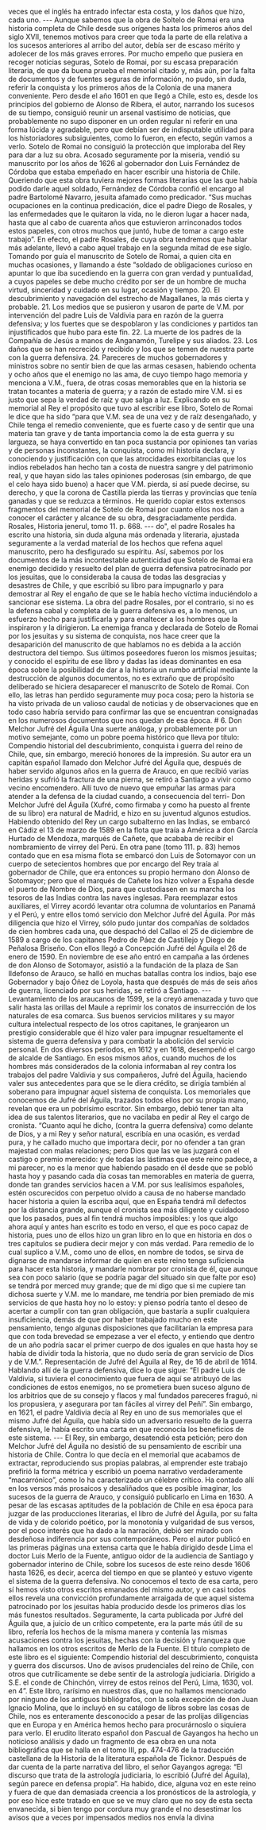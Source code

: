 veces que el inglés ha entrado infectar esta costa, y los daños que hizo, cada uno. --- Aunque sabemos que la obra de Soltelo de Romai era una historia completa de Chile desde sus orígenes hasta los primeros años del siglo XVII, tenemos motivos para creer que toda la parte de ella relativa a los sucesos anteriores al arribo del autor, debía ser de escaso mérito y adolecer de los más graves errores. Por mucho empeño que pusiera en recoger noticias seguras, Sotelo de Romai, por su escasa preparación literaria, de que da buena prueba el memorial citado y, más aún, por la falta de documentos y de fuentes seguras de información, no pudo, sin duda, referir la conquista y los primeros años de la Colonia de una manera conveniente. Pero desde el año 1601 en que llegó a Chile, esto es, desde los principios del gobierno de Alonso de Ribera, el autor, narrando los sucesos de su tiempo, consiguió reunir un arsenal vastísimo de noticias, que probablemente no supo disponer en un orden regular ni referir en una forma lúcida y agradable, pero que debían ser de indisputable utilidad para los historiadores subsiguientes, como lo fueron, en efecto, según vamos a verlo. Sotelo de Romai no consiguió la protección que imploraba del Rey para dar a luz su obra. Acosado seguramente por la miseria, vendió su manuscrito por los años de 1626 al gobernador don Luis Fernández de Córdoba que estaba empeñado en hacer escribir una historia de Chile. Queriendo que esta obra tuviera mejores formas literarias que las que había podido darle aquel soldado, Fernández de Córdoba confió el encargo al padre Bartolomé Navarro, jesuita afamado como predicador. “Sus muchas ocupaciones en la continua predicación, dice el padre Diego de Rosales, y las enfermedades que le quitaron la vida, no le dieron lugar a hacer nada, hasta que al cabo de cuarenta años que estuvieron arrinconados todos estos papeles, con otros muchos que juntó, hube de tomar a cargo este trabajo”. En efecto, el padre Rosales, de cuya obra tendremos que hablar más adelante, llevó a cabo aquel trabajo en la segunda mitad de ese siglo. Tomando por guía el manuscrito de Sotelo de Romai, a quien cita en muchas ocasiones, y llamando a éste “soldado de obligaciones curioso en apuntar lo que iba sucediendo en la guerra con gran verdad y puntualidad, a cuyos papeles se debe mucho crédito por ser de un hombre de mucha virtud, sinceridad y cuidado en su lugar, ocasión y tiempo. 20. El descubrimiento y navegación del estrecho de Magallanes, la más cierta y probable. 21. Los medios que se pusieron y usaron de parte de V.M. por intervención del padre Luis de Valdivia para en razón de la guerra defensiva; y los fuertes que se despoblaron y las condiciones y partidos tan injustificados que hubo para este fin. 22. La muerte de los padres de la Compañía de Jesús a manos de Anganamón, Turelipe y sus aliados. 23. Los daños que se han recrecido y recibido y los que se temen de nuestra parte con la guerra defensiva. 24. Pareceres de muchos gobernadores y ministros sobre no sentir bien de que las armas cesasen, habiendo ochenta y ocho años que el enemigo no las ama, de cuyo tiempo hago memoria y menciona a V.M., fuera, de otras cosas memorables que en la historia se tratan tocantes a materia de guerra; y a razón de estado mire V.M. si es justo que sepa la verdad de raíz y que salga a luz. Explicando en su memorial al Rey el propósito que tuvo al escribir ese libro, Sotelo de Romai le dice que ha sido “para que V.M. sea de una vez y de raíz desengañado, y Chile tenga el remedio conveniente, que es fuerte caso y de sentir que una materia tan grave y de tanta importancia como la de esta guerra y su largueza, se haya convertido en tan poca sustancia por opiniones tan varias y de personas inconstantes, la conquista, como mi historia declara, y conociendo y justificación con que las atrocidades exorbitancias que los indios rebelados han hecho tan a costa de nuestra sangre y del patrimonio real, y que hayan sido las tales opiniones poderosas (sin embargo, de que el celo haya sido bueno) a hacer que V.M. pierda, si así puede decirse, su derecho, y que la corona de Castilla pierda las tierras y provincias que tenía ganadas y que se reduzca a términos. He querido copiar estos extensos fragmentos del memorial de Sotelo de Romai por cuanto ellos nos dan a conocer el carácter y alcance de su obra, desgraciadamente perdida. Rosales, Historia jenerul, tomo 11. p. 668. --- do", el padre Rosales ha escrito una historia, sin duda alguna más ordenada y literaria, ajustada seguramente a la verdad material de los hechos que refena aquel manuscrito, pero ha desfigurado su espíritu. Así, sabemos por los documentos de la más incontestable autenticidad que Sotelo de Romai era enemigo decidido y resuelto del plan de guerra defensiva patrocinado por los jesuitas, que lo consideraba la causa de todas las desgracias y desastres de Chile, y que escribió su libro para impugnarlo y para demostrar al Rey el engaño de que se le había hecho víctima induciéndolo a sancionar ese sistema. La obra del padre Rosales, por el contrario, si no es la defensa cabal y completa de la guerra defensiva es, a lo menos, un esfuerzo hecho para justificarla y para enaltecer a los hombres que la inspiraron y la dirigieron. La enemiga franca y declarada de Sotelo de Romai por los jesuitas y su sistema de conquista, nos hace creer que la desaparición del manuscrito de que hablamos no es debida a la acción destructora del tiempo. Sus últimos poseedores fueron los mismos jesuitas; y conocido el espíritu de ese libro y dadas las ideas dominantes en esa época sobre la posibilidad de dar a la historia un rumbo artificial mediante la destrucción de algunos documentos, no es extraño que de propósito deliberado se hiciera desaparecer el manuscrito de Sotelo de Romai. Con ello, las letras han perdido seguramente muy poca cosa; pero la historia se ha visto privada de un valioso caudal de noticias y de observaciones que en todo caso habría servido para confirmar las que se encuentran consignadas en los numerosos documentos que nos quedan de esa época. # 6. Don Melchor Jufré del Águila Una suerte análoga, y probablemente por un motivo semejante, como un pobre poema histórico que lleva por título: Compendio historial del descubrimiento, conquista i guerra del reino de Chile, que, sin embargo, mereció honores de la impresión. Su autor era un capitán español llamado don Melchor Jufré del Águila que, después de haber servido algunos años en la guerra de Arauco, en que recibió varias heridas y sufrió la fractura de una pierna, se retiró a Santiago a vivir como vecino encomendero. Allí tuvo de nuevo que empuñar las armas para atender a la defensa de la ciudad cuando, a consecuencia del terri- Don Melchor Jufré del Águila (Xufré, como firmaba y como ha puesto al frente de su libro) era natural de Madrid, e hizo en su juventud algunos estudios. Habiendo obtenido del Rey un cargo subalterno en las Indias, se embarcó en Cádiz el 13 de marzo de 1589 en la flota que traía a América a don García Hurtado de Mendoza, marqués de Cañete, que acababa de recibir el nombramiento de virrey del Perú. En otra pane (tomo 111. p. 83) hemos contado que en esa misma flota se embarcó don Luis de Sotomayor con un cuerpo de setecientos hombres que por encargo del Rey traía al gobernador de Chile, que era entonces su propio hermano don Alonso de Sotomayor; pero que el marqués de Cañete los hizo volver a España desde el puerto de Nombre de Dios, para que custodiasen en su marcha los tesoros de las Indias contra las naves inglesas. Para reemplazar estos auxiliares, el Virrey acordó levantar otra columna de voluntarios en Panamá y el Perú, y entre ellos tomó servicio don Melchor Jufré del Águila. Por más diligencia que hizo el Virrey, sólo pudo juntar dos compañías de soldados de cien hombres cada una, que despachó del Callao el 25 de diciembre de 1589 a cargo de los capitanes Pedro de Páez de Castillejo y Diego de Peñalosa Briseño. Con ellos llegó a Concepción Jufré del Águila el 26 de enero de 1590. En noviembre de ese año entró en campaña a las órdenes de don Alonso de Sotomayor, asistió a la fundación de la plaza de San Ildefonso de Arauco, se halló en muchas batallas contra los indios, bajo ese Gobernador y bajo Óñez de Loyola, hasta que después de más de seis años de guerra, licenciado por sus heridas, se retiró a Santiago. --- Levantamiento de los araucanos de 1599, se la creyó amenazada y tuvo que salir hasta las orillas del Maule a reprimir los conatos de insurrección de los naturales de esa comarca. Sus buenos servicios militares y su mayor cultura intelectual respecto de los otros capitanes, le granjearon un prestigio considerable que él hizo valer para impugnar resueltamente el sistema de guerra defensiva y para combatir la abolición del servicio personal. En dos diversos períodos, en 1612 y en 1618, desempeñó el cargo de alcalde de Santiago. En esos mismos años, cuando muchos de los hombres más considerados de la colonia informaban al rey contra los trabajos del padre Valdivia y sus compañeros, Jufré del Águila, haciendo valer sus antecedentes para que se le diera crédito, se dirigía también al soberano para impugnar aquel sistema de conquista. Los memoriales que conocemos de Jufré del Águila, trazados todos ellos por su propia mano, revelan que era un pobrísimo escritor. Sin embargo, debió tener tan alta idea de sus talentos literarios, que no vacilaba en pedir al Rey el cargo de cronista. “Cuanto aquí he dicho, (contra la guerra defensiva) como delante de Dios, y a mi Rey y señor natural, escribía en una ocasión, es verdad pura, y he callado mucho que importara decir, por no ofender a tan gran majestad con malas relaciones; pero Dios que las ve las juzgará con el castigo o premio merecido: y de todas las lástimas que este reino padece, a mi parecer, no es la menor que habiendo pasado en él desde que se pobló hasta hoy y pasando cada día cosas tan memorables en materia de guerra, donde tan grandes servicios hacen a V.M. por sus lealísimos españoles, estén oscurecidos con perpetuo olvido a causa de no haberse mandado hacer historia a quien la escriba aquí, que en España tendrá mil defectos por la distancia grande, aunque el cronista sea más diligente y cuidadoso que los pasados, pues al fin tendrá muchos imposibles: y los que algo ahora aquí y antes han escrito es todo en verso, el que es poco capaz de historia, pues uno de ellos hizo un gran libro en lo que en historia en dos o tres capítulos se pudiera decir mejor y con más verdad. Para remedio de lo cual suplico a V.M., como uno de ellos, en nombre de todos, se sirva de dignarse de mandarse informar de quien en este reino tenga suficiencia para hacer esta historia, y mandarle nombrar por cronista de él, que aunque sea con poco salario (que se podría pagar del situado sin que falte por eso) se tendrá por merced muy grande; que de mí digo que si me cupiere tan dichosa suerte y V.M. me lo mandare, me tendría por bien premiado de mis servicios de que hasta hoy no lo estoy: y pienso podría tanto el deseo de acertar a cumplir con tan gran obligación, que bastaría a suplir cualquiera insuficiencia, demás de que por haber trabajado mucho en este pensamiento, tengo algunas disposiciones que facilitarían la empresa para que con toda brevedad se empezase a ver el efecto, y entiendo que dentro de un año podría sacar el primer cuerpo de dos iguales en que hasta hoy se había de dividir toda la historia, que no dudo sería de gran servicio de Dios y de V.M.”. Representación de Jufré del Águila al Rey, de 16 de abril de 1614. Hablando allí de la guerra defensiva, dice lo que sigue: “El padre Luis de Valdivia, si tuviera el conocimiento que fuera de aquí se atribuyó de las condiciones de estos enemigos, no se prometiera buen suceso alguno de los arbitrios que de su consejo y flacos y mal fundados pareceres fraguó, ni los propusiera, y asegurara por tan fáciles al virrey del Peñí”. Sin embargo, en 1621, el padre Valdivia decía al Rey en uno de sus memoriales que el mismo Jufré del Águila, que había sido un adversario resuelto de la guerra defensiva, le había escrito una carta en que reconocía los beneficios de este sistema. --- El Rey, sin embargo, desatendió esta petición; pero don Melchor Jufré del Águila no desistió de su pensamiento de escribir una historia de Chile. Contra lo que decía en el memorial que acabamos de extractar, reproduciendo sus propias palabras, al emprender este trabajo prefirió la forma métrica y escribió un poema narrativo verdaderamente “macarrónico”, como lo ha caracterizado un célebre crítico. Ha contado allí en los versos más prosaicos y desaliñados que es posible imaginar, los sucesos de la guerra de Arauco, y consiguió publicarlo en Lima en 1630. A pesar de las escasas aptitudes de la población de Chile en esa época para juzgar de las producciones literarias, el libro de Jufré del Águila, por su falta de vida y de colorido poético, por la monotonía y vulgaridad de sus versos, por el poco interés que ha dado a la narración, debió ser mirado con desdeñosa indiferencia por sus contemporáneos. Pero el autor publicó en las primeras páginas una extensa carta que le había dirigido desde Lima el doctor Luis Merlo de la Fuente, antiguo oidor de la audiencia de Santiago y gobernador interino de Chile, sobre los sucesos de este reino desde 1606 hasta 1626, es decir, acerca del tiempo en que se planteó y estuvo vigente el sistema de la guerra defensiva. No conocemos el texto de esa carta, pero sí hemos visto otros escritos emanados del mismo autor, y en casi todos ellos revela una convicción profundamente arraigada de que aquel sistema patrocinado por los jesuitas había producido desde los primeros días los más funestos resultados. Seguramente, la carta publicada por Jufré del Águila que, a juicio de un crítico competente, era la parte más útil de su libro, refería los hechos de la misma manera y contenía las mismas acusaciones contra los jesuitas, hechas con la decisión y franqueza que hallamos en los otros escritos de Merlo de la Fuente. El título completo de este libro es el siguiente: Compendio historial del descubrimiento, conquista y guerra dos discursos. Uno de avisos prudenciales del reino de Chile, con otros que cutrílicamente se debe sentir de la astrología judiciaria. Dirigido a S.E. el conde de Chinchón, virrey de estos reinos del Perú, Lima, 1630, vol. en 4”. Este libro, rarísimo en nuestros días, que no hallamos mencionado por ninguno de los antiguos bibliógrafos, con la sola excepción de don Juan Ignacio Molina, que lo incluyó en su catálogo de libros sobre las cosas de Chile, nos es enteramente desconocido a pesar de las prolijas diligencias que en Europa y en América hemos hecho para procurárnoslo o siquiera para verlo. El erudito literato español don Pascual de Gayangos ha hecho un noticioso análisis y dado un fragmento de esa obra en una nota bibliográfica que se halla en el tomo III, pp. 474-476 de la traducción castellana de la Historia de la literatura española de Ticknor. Después de dar cuenta de la parte narrativa del libro, el señor Gayangos agrega: “El discurso que trata de la astrología judiciaria, lo escribió (Jufré del Águila), según parece en defensa propia”. Ha habido, dice, alguna voz en este reino y fuera de que dan demasiada creencia a los pronósticos de la astrología, y por eso hice este tratado en que se ve muy claro que no soy de esta secta envanecida, si bien tengo por cordura muy grande el no desestimar los avisos que a veces por impensados medios nos envía la divina
